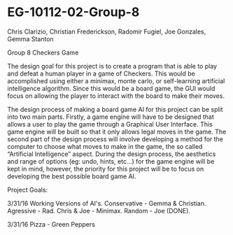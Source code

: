 # EG-10112-02-Group-8
Chris Clarizio, Christian Frederickson, Radomir Fugiel, Joe Gonzales, Gemma Stanton

Group 8 Checkers Game

The design goal for this project is to create a program that is able to play and defeat a human player in a game of Checkers. This would be accomplished using either a minimax, monte carlo, or self-learning artificial intelligence algorithm. Since this would be a board game, the GUI would focus on allowing the player to interact with the board to make their moves. 

The design process of making a board game AI for this project can be split into two main parts. Firstly, a game engine will have to be designed that allows a user to play the game through a Graphical User Interface. This game engine will be built so that it only allows legal moves in the game. The second part of the design process will involve developing a method for the computer to choose what moves to make in the game, the so called “Artificial Intelligence” aspect. During the design process, the aesthetics and range of options (eg: undo, hints, etc…) for the game engine will be kept in mind, however, the priority for this project will be to focus on developing the best possible board game AI. 

Project Goals:

3/31/16
Working Versions of AI's. Conservative - Gemma & Christian. Agressive - Rad. Chris & Joe - Minimax. Random - Joe (DONE).

3/31/16
Pizza - Green Peppers
